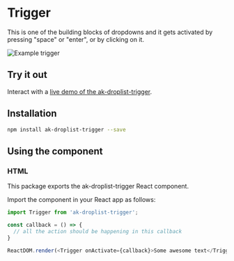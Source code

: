# Trigger

This is one of the building blocks of dropdowns and it gets activated by pressing "space" or "enter", or by clicking on it.

![Example trigger](https://bytebucket.org/atlassian/atlaskit/raw/@BITBUCKET_COMMIT@/packages/ak-droplist-trigger/docs/trigger.gif)
## Try it out

Interact with a [live demo of the ak-droplist-trigger](https://aui-cdn.atlassian.com/atlaskit/stories/ak-droplist-trigger/@VERSION@/).

## Installation

```sh
npm install ak-droplist-trigger --save
```

## Using the component

### HTML

This package exports the ak-droplist-trigger React component.

Import the component in your React app as follows:

```js
import Trigger from 'ak-droplist-trigger';

const callback = () => {
  // all the action should be happening in this callback
}

ReactDOM.render(<Trigger onActivate={callback}>Some awesome text</Trigger>, container);
```
